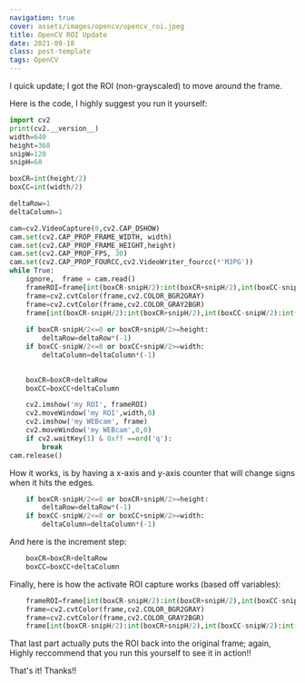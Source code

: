 ```yaml
---
navigation: true
cover: assets/images/opencv/opencv_roi.jpeg
title: OpenCV ROI Update
date: 2021-09-18
class: post-template
tags: OpenCV
---
```


I quick update; I got the ROI (non-grayscaled) to move around the frame.


Here is the code, I highly suggest you run it yourself:

```python
import cv2
print(cv2.__version__)
width=640
height=360
snipW=120
snipH=60

boxCR=int(height/2)
boxCC=int(width/2)

deltaRow=1
deltaColumn=1

cam=cv2.VideoCapture(0,cv2.CAP_DSHOW)
cam.set(cv2.CAP_PROP_FRAME_WIDTH, width)
cam.set(cv2.CAP_PROP_FRAME_HEIGHT,height)
cam.set(cv2.CAP_PROP_FPS, 30)
cam.set(cv2.CAP_PROP_FOURCC,cv2.VideoWriter_fourcc(*'MJPG'))
while True:
    ignore,  frame = cam.read()
    frameROI=frame[int(boxCR-snipH/2):int(boxCR+snipH/2),int(boxCC-snipW/2):int(boxCC+snipW/2)]
    frame=cv2.cvtColor(frame,cv2.COLOR_BGR2GRAY)
    frame=cv2.cvtColor(frame,cv2.COLOR_GRAY2BGR)
    frame[int(boxCR-snipH/2):int(boxCR+snipH/2),int(boxCC-snipW/2):int(boxCC+snipW/2)]=frameROI
    
    if boxCR-snipH/2<=0 or boxCR+snipH/2>=height:
        deltaRow=deltaRow*(-1)
    if boxCC-snipW/2<=0 or boxCC+snipW/2>=width:
        deltaColumn=deltaColumn*(-1)
    

    boxCR=boxCR+deltaRow
    boxCC=boxCC+deltaColumn

    cv2.imshow('my ROI', frameROI)
    cv2.moveWindow('my ROI',width,0)
    cv2.imshow('my WEBcam', frame)
    cv2.moveWindow('my WEBcam',0,0)
    if cv2.waitKey(1) & 0xff ==ord('q'):
        break
cam.release()
```


How it works, is by having a x-axis and y-axis counter that will change signs when it hits the edges. 
```python
    if boxCR-snipH/2<=0 or boxCR+snipH/2>=height:
        deltaRow=deltaRow*(-1)
    if boxCC-snipW/2<=0 or boxCC+snipW/2>=width:
        deltaColumn=deltaColumn*(-1)
```

And here is the increment step:
```python 
    boxCR=boxCR+deltaRow
    boxCC=boxCC+deltaColumn
```

Finally, here is how the activate ROI capture works (based off variables):
```python
    frameROI=frame[int(boxCR-snipH/2):int(boxCR+snipH/2),int(boxCC-snipW/2):int(boxCC+snipW/2)]
    frame=cv2.cvtColor(frame,cv2.COLOR_BGR2GRAY)
    frame=cv2.cvtColor(frame,cv2.COLOR_GRAY2BGR)
    frame[int(boxCR-snipH/2):int(boxCR+snipH/2),int(boxCC-snipW/2):int(boxCC+snipW/2)]=frameROI
```
That last part actually puts the ROI back into the original frame; again, Highly reccommend that you run this yourself to see it in action!!

That's it! Thanks!!
